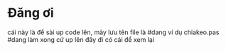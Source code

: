 # Đăng ơi
cái này là để sài up code lên, mày lưu tên file là    <tenbai> #dang    ví dụ  chiakeo.pas #dang
làm xong cứ up lên đây đi có cái để xem lại

